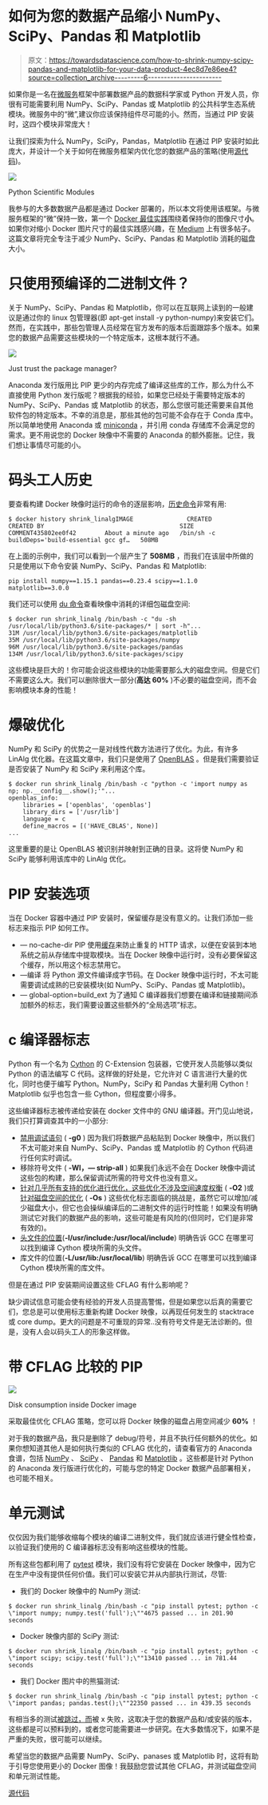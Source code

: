# 如何为您的数据产品缩小 NumPy、SciPy、Pandas 和 Matplotlib

> 原文：<https://towardsdatascience.com/how-to-shrink-numpy-scipy-pandas-and-matplotlib-for-your-data-product-4ec8d7e86ee4?source=collection_archive---------6----------------------->

如果你是一名在[微服务](https://en.wikipedia.org/wiki/Microservices)框架中部署数据产品的数据科学家或 Python 开发人员，你很有可能需要利用 NumPy、SciPy、Pandas 或 Matplotlib 的公共科学生态系统模块。微服务中的“微”,建议你应该保持组件尽可能的小。然而，当通过 PIP 安装时，这四个模块非常庞大！

让我们探索为什么 NumPy，SciPy，Pandas，Matplotlib 在通过 PIP 安装时如此庞大，并设计一个关于如何在微服务框架内优化您的数据产品的策略(使用[源代码](https://github.com/szelenka/shrink-linalg))。

![](img/eeae85fe7091e3ff786c9a09540dde6e.png)

Python Scientific Modules

我参与的大多数数据产品都是通过 Docker 部署的，所以本文将使用该框架。与微服务框架的“微”保持一致，第一个 [Docker 最佳实践](https://docs.docker.com/develop/dev-best-practices/)围绕着保持你的图像尺寸**小**。如果你对缩小 Docker 图片尺寸的最佳实践感兴趣，在 [Medium](https://medium.com/) 上有很多帖子。这篇文章将完全专注于减少 NumPy、SciPy、Pandas 和 Matplotlib 消耗的磁盘大小。

# 只使用预编译的二进制文件？

关于 NumPy、SciPy、Pandas 和 Matplotlib，你可以在互联网上读到的一般建议是通过你的 linux 包管理器(即 apt-get install -y python-numpy)来安装它们。然而，在实践中，那些包管理人员经常在官方发布的版本后面跟踪多个版本。如果您的数据产品需要这些模块的一个特定版本，这根本就行不通。

![](img/1a1666b505a7c7930d111dcbf231742a.png)

Just trust the package manager?

Anaconda 发行版用比 PIP 更少的内存完成了编译这些库的工作，那么为什么不直接使用 Python 发行版呢？根据我的经验，如果您已经处于需要特定版本的 NumPy、SciPy、Pandas 或 Matplotlib 的状态，那么您很可能还需要来自其他软件包的特定版本。不幸的消息是，那些其他的包可能不会存在于 Conda 库中。所以简单地使用 Anaconda 或 [miniconda](https://conda.io/miniconda.html) ，并引用 conda 存储库不会满足您的需求。更不用说您的 Docker 映像中不需要的 Anaconda 的额外膨胀。记住，我们想让事情尽可能的小。

# 码头工人历史

要查看构建 Docker 映像时运行的命令的逐层影响，[历史命令](https://docs.docker.com/v17.09/engine/reference/commandline/history/)非常有用:

```
$ docker history shrink_linalgIMAGE               CREATED              CREATED BY                                      SIZE                COMMENT435802ee0f42        About a minute ago   /bin/sh -c buildDeps='build-essential gcc gf…   508MB
```

在上面的示例中，我们可以看到一个层产生了 **508MB** ，而我们在该层中所做的只是使用以下命令安装 NumPy、SciPy、Pandas 和 Matplotlib:

```
pip install numpy==1.15.1 pandas==0.23.4 scipy==1.1.0 matplotlib==3.0.0
```

我们还可以使用 [du 命令](https://manpages.debian.org/stretch/coreutils/du.1.en.html)查看映像中消耗的详细包磁盘空间:

```
$ docker run shrink_linalg /bin/bash -c "du -sh /usr/local/lib/python3.6/site-packages/* | sort -h"...
31M /usr/local/lib/python3.6/site-packages/matplotlib
35M /usr/local/lib/python3.6/site-packages/numpy
96M /usr/local/lib/python3.6/site-packages/pandas
134M /usr/local/lib/python3.6/site-packages/scipy
```

这些模块是巨大的！你可能会说这些模块的功能需要那么大的磁盘空间。但是它们不需要这么大。我们可以删除很大一部分(**高达 60%** )不必要的磁盘空间，而不会影响模块本身的性能！

# 爆破优化

NumPy 和 SciPy 的优势之一是对线性代数方法进行了优化。为此，有许多 LinAlg 优化器。在这篇文章中，我们只是使用了 [OpenBLAS](https://www.openblas.net/) 。但是我们需要验证是否安装了 NumPy 和 SciPy 来利用这个库。

```
$ docker run shrink_linalg /bin/bash -c "python -c 'import numpy as np; np.__config__.show();'"...
openblas_info:
    libraries = ['openblas', 'openblas']
    library_dirs = ['/usr/lib']
    language = c
    define_macros = [('HAVE_CBLAS', None)]
...
```

这里重要的是让 OpenBLAS 被识别并映射到正确的目录。这将使 NumPy 和 SciPy 能够利用该库中的 LinAlg 优化。

# PIP 安装选项

当在 Docker 容器中通过 PIP 安装时，保留缓存是没有意义的。让我们添加一些标志来指示 PIP 如何工作。

*   — no-cache-dir
    PIP 使用[缓存](https://pip.pypa.io/en/stable/reference/pip_install/#caching)来防止重复的 HTTP 请求，以便在安装到本地系统之前从存储库中提取模块。当在 Docker 映像中运行时，没有必要保留这个缓存，所以用这个标志禁用它。
*   —编译
    将 Python 源文件编译成字节码。在 Docker 映像中运行时，不太可能需要调试成熟的已安装模块(如 NumPy、SciPy、Pandas 或 Matplotlib)。
*   — global-option=build_ext
    为了通知 C 编译器我们想要在编译和链接期间添加额外的标志，我们需要设置这些额外的“全局选项”标志。

# c 编译器标志

Python 有一个名为 [Cython](http://cython.org/) 的 C-Extension 包装器，它使开发人员能够以类似 Python 的语法编写 C 代码。这样做的好处是，它允许对 C 语言进行大量的优化，同时也便于编写 Python。NumPy，SciPy 和 Pandas 大量利用 Cython！Matplotlib 似乎也包含一些 Cython，但程度要小得多。

这些编译器标志被传递给安装在 docker 文件中的 GNU 编译器。开门见山地说，我们只打算调查其中的一小部分:

*   [禁用调试语句](https://gcc.gnu.org/onlinedocs/gcc/Debugging-Options.html#Debugging-Options) ( **-g0** )
    因为我们将数据产品粘贴到 Docker 映像中，所以我们不太可能对来自 NumPy、SciPy、Pandas 或 Matplotlib 的 Cython 代码进行任何实时调试。
*   移除符号文件 ( **-Wl，— strip-all** )
    如果我们永远不会在 Docker 映像中调试这些包的构建，那么保留调试所需的符号文件也没有意义。
*   [针对几乎所有支持的优化进行优化，这些优化不涉及空间速度权衡](https://gcc.gnu.org/onlinedocs/gcc/Optimize-Options.html#Optimize-Options) ( **-O2** )或[针对磁盘空间的优化](https://gcc.gnu.org/onlinedocs/gcc/Optimize-Options.html#Optimize-Options) ( **-Os** )
    这些优化标志面临的挑战是，虽然它可以增加/减少磁盘大小，但它也会操纵编译后的二进制文件的运行时性能！如果没有明确测试它对我们的数据产品的影响，这些可能是有风险的(但同时，它们是非常有效的)。
*   [头文件的位置](https://gcc.gnu.org/onlinedocs/cpp/Search-Path.html)(**-I/usr/include:/usr/local/include**)
    明确告诉 GCC 在哪里可以找到编译 Cython 模块所需的头文件。
*   库文件的位置(**-L/usr/lib:/usr/local/lib**)
    明确告诉 GCC 在哪里可以找到编译 Cython 模块所需的库文件。

但是在通过 PIP 安装期间设置这些 CFLAG 有什么影响呢？

缺少调试信息可能会使有经验的开发人员提高警惕，但是如果您以后真的需要它们，您总是可以使用标志重新构建 Docker 映像，以再现任何发生的 stacktrace 或 core dump。更大的问题是不可重现的异常..没有符号文件是无法诊断的。但是，没有人会以码头工人的形象这样做。

# 带 CFLAG 比较的 PIP

![](img/63b7bf4edc8166c2e86a5bb4f92e13f5.png)

Disk consumption inside Docker image

采取最佳优化 CFLAG 策略，您可以将 Docker 映像的磁盘占用空间减少 **60%** ！

对于我的数据产品，我只是删除了 debug/符号，并且不执行任何额外的优化。如果你想知道其他人是如何执行类似的 CFLAG 优化的，请查看官方的 Anaconda 食谱，包括 [NumPy](https://github.com/AnacondaRecipes/numpy-feedstock) 、 [SciPy](https://github.com/AnacondaRecipes/scipy-feedstock) 、 [Pandas](https://github.com/AnacondaRecipes/pandas-feedstock) 和 [Matplotlib](https://github.com/AnacondaRecipes/matplotlib-feedstock) 。这些都是针对 Python 的 Anaconda 发行版进行优化的，可能与您的特定 Docker 数据产品部署相关，也可能不相关。

# 单元测试

仅仅因为我们能够收缩每个模块的编译二进制文件，我们就应该进行健全性检查，以验证我们使用的 C 编译器标志没有影响这些模块的性能。

所有这些包都利用了 [pytest](https://docs.pytest.org/en/latest/contents.html) 模块，我们没有将它安装在 Docker 映像中，因为它在生产中没有提供任何价值。我们可以安装它并从内部执行测试，尽管:

*   我们的 Docker 映像中的 NumPy 测试:

```
$ docker run shrink_linalg /bin/bash -c "pip install pytest; python -c \"import numpy; numpy.test('full');\""4675 passed ... in 201.90 seconds
```

*   Docker 映像内部的 SciPy 测试:

```
$ docker run shrink_linalg /bin/bash -c "pip install pytest; python -c \"import scipy; scipy.test('full');\""13410 passed ... in 781.44 seconds
```

*   我们 Docker 图片中的熊猫测试:

```
$ docker run shrink_linalg /bin/bash -c "pip install pytest; python -c \"import pandas; pandas.test();\""22350 passed ... in 439.35 seconds
```

有相当多的测试[被跳过，而](https://docs.pytest.org/en/latest/skipping.html)被 x 失败，这取决于您的数据产品和/或安装的版本，这些都是可以预料到的，或者您可能需要进一步研究。在大多数情况下，如果不是严重的失败，很可能可以继续。

希望当您的数据产品需要 NumPy、SciPy、panases 或 Matplotlib 时，这将有助于引导您使用更小的 Docker 图像！我鼓励您尝试其他 CFLAG，并测试磁盘空间和单元测试性能。

[源代码](https://github.com/szelenka/shrink-linalg)